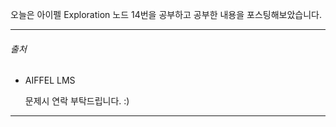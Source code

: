 오늘은 아이펠 Exploration 노드 14번을 공부하고 공부한 내용을 포스팅해보았습니다.

------

###### 출처

- AIFFEL LMS 

  문제시 연락 부탁드립니다. :)

---



